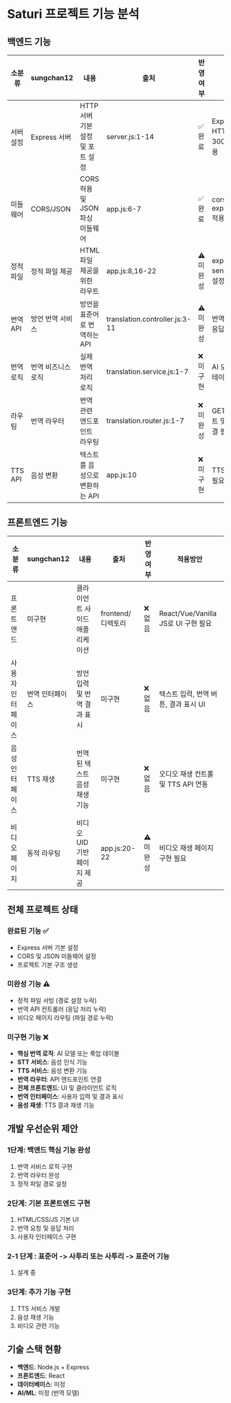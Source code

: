 # Saturi 프로젝트 기능 분석

## 백엔드 기능

| 소분류 | sungchan12 | 내용 | 출처 | 반영여부 | 적용방안 |
|--------|------------|------|------|----------|----------|
| 서버 설정 | Express 서버 | HTTP 서버 기본 설정 및 포트 설정 | server.js:1-14 | ✅ 완료 | Express + HTTP 서버로 3000번 포트 사용 |
| 미들웨어 | CORS/JSON | CORS 허용 및 JSON 파싱 미들웨어 | app.js:6-7 | ✅ 완료 | cors(), express.json() 적용 |
| 정적 파일 | 정적 파일 제공 | HTML 파일 제공을 위한 라우트 | app.js:8,16-22 | ⚠️ 미완성 | express.static(), sendFile() 경로 설정 필요 |
| 번역 API | 방언 번역 서비스 | 방언을 표준어로 번역하는 API | translation.controller.js:3-11 | ⚠️ 미완성 | 번역 모델 연동 및 응답 처리 필요 |
| 번역 로직 | 번역 비즈니스 로직 | 실제 번역 처리 로직 | translation.service.js:1-7 | ❌ 미구현 | AI 모델 또는 룩업 테이블 구현 필요 |
| 라우팅 | 번역 라우터 | 번역 관련 엔드포인트 라우팅 | translation.router.js:1-7 | ❌ 미완성 | GET/POST 라우트 및 컨트롤러 연결 필요 |
| TTS API | 음성 변환 | 텍스트를 음성으로 변환하는 API | app.js:10 | ❌ 미구현 | TTS 서비스 구현 필요 |

## 프론트엔드 기능

| 소분류 | sungchan12 | 내용 | 출처 | 반영여부 | 적용방안 |
|--------|------------|------|------|----------|----------|
| 프론트엔드 | 미구현 | 클라이언트 사이드 애플리케이션 | frontend/ 디렉토리 | ❌ 없음 | React/Vue/Vanilla JS로 UI 구현 필요 |
| 사용자 인터페이스 | 번역 인터페이스 | 방언 입력 및 번역 결과 표시 | 미구현 | ❌ 없음 | 텍스트 입력, 번역 버튼, 결과 표시 UI |
| 음성 인터페이스 | TTS 재생 | 번역된 텍스트 음성 재생 기능 | 미구현 | ❌ 없음 | 오디오 재생 컨트롤 및 TTS API 연동 |
| 비디오 페이지 | 동적 라우팅 | 비디오 UID 기반 페이지 제공 | app.js:20-22 | ⚠️ 미완성 | 비디오 재생 페이지 구현 필요 |

## 전체 프로젝트 상태

### 완료된 기능 ✅
- Express 서버 기본 설정
- CORS 및 JSON 미들웨어 설정
- 프로젝트 기본 구조 생성

### 미완성 기능 ⚠️
- 정적 파일 서빙 (경로 설정 누락)
- 번역 API 컨트롤러 (응답 처리 누락)
- 비디오 페이지 라우팅 (파일 경로 누락)

### 미구현 기능 ❌
- **핵심 번역 로직**: AI 모델 또는 룩업 테이블
- **STT 서비스**: 음성 인식 기능
- **TTS 서비스**: 음성 변환 기능
- **번역 라우터**: API 엔드포인트 연결
- **전체 프론트엔드**: UI 및 클라이언트 로직
- **번역 인터페이스**: 사용자 입력 및 결과 표시
- **음성 재생**: TTS 결과 재생 기능

## 개발 우선순위 제안

### 1단계: 백엔드 핵심 기능 완성
1. 번역 서비스 로직 구현
2. 번역 라우터 완성
3. 정적 파일 경로 설정

### 2단계: 기본 프론트엔드 구현
1. HTML/CSS/JS 기본 UI
2. 번역 요청 및 응답 처리
3. 사용자 인터페이스 구현

### 2-1 단계 : 표준어 -> 사투리 또는 사투리 -> 표준어 기능
1. 설계 중
### 3단계: 추가 기능 구현
1. TTS 서비스 개발
2. 음성 재생 기능
3. 비디오 관련 기능

## 기술 스택 현황
- **백엔드**: Node.js + Express
- **프론트엔드**: React
- **데이터베이스**: 미정
- **AI/ML**: 미정 (번역 모델)